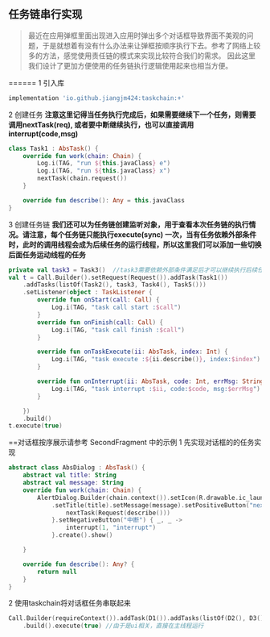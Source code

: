 ## 任务链串行实现

> 最近在应用弹框里面出现进入应用时弹出多个对话框导致界面不美观的问题，于是就想着有没有什么办法来让弹框按顺序执行下去。参考了网络上较多的方法，感觉使用责任链的模式来实现比较符合我们的需求。
> 因此这里我们设计了更加方便使用的任务链执行逻辑使用起来也相当方便。
>

====== 1 引入库

```groovy
implementation 'io.github.jiangjm424:taskchain:+'
```

2 创建任务
**注意这里记得当任务执行完成后，如果需要继续下一个任务，则需要调用nextTask(req), 或者要中断继续执行，也可以直接调用 interrupt(code,msg)**

```kotlin
class Task1 : AbsTask() {
    override fun work(chain: Chain) {
        Log.i(TAG, "run ${this.javaClass} e")
        Log.i(TAG, "run ${this.javaClass} x")
        nextTask(chain.request())
    }

    override fun describe(): Any = this.javaClass
}
```

3 创建任务链
**我们还可以为任务链创建监听对象，用于查看本次任务链的执行情况。请注意，每个任务链只能执行execute(sync)
一次，当有任务依赖外部条件时，此时的调用线程会成为后续任务的运行线程，所以这里我们可以添加一些切换后面任务运动线程的任务**

```kotlin
private val task3 = Task3()  //task3需要依赖外部条件满足后才可以继续执行后续任务或者中断任务链
val t = Call.Builder().setRequest(Request()).addTask(Task1())
    .addTasks(listOf(Task2(), task3, Task4(), Task5()))
    .setListener(object : TaskListener {
        override fun onStart(call: Call) {
            Log.i(TAG, "task call start :$call")
        }
        override fun onFinish(call: Call) {
            Log.i(TAG, "task call finish :$call")
        }

        override fun onTaskExecute(ii: AbsTask, index: Int) {
            Log.i(TAG, "task execute :${ii.describe()}, index:$index")
        }

        override fun onInterrupt(ii: AbsTask, code: Int, errMsg: String?) {
            Log.i(TAG, "task interrupt :$ii, code:$code, msg:$errMsg")
        }

    })
    .build()
t.execute(true)
```

==对话框按序展示请参考 SecondFragment 中的示例 1 先实现对话框的的任务实现
```kotlin
abstract class AbsDialog : AbsTask() {
    abstract val title: String
    abstract val message: String
    override fun work(chain: Chain) {
        AlertDialog.Builder(chain.context()).setIcon(R.drawable.ic_launcher_foreground)
            .setTitle(title).setMessage(message).setPositiveButton("next") { _, _ ->
                nextTask(Request(describe()))
            }.setNegativeButton("中断") { _, _ ->
                interrupt(1, "interrupt")
            }.create().show()

    }

    override fun describe(): Any? {
        return null
    }
}
```

2 使用taskchain将对话框任务串联起来

```kotlin
Call.Builder(requireContext()).addTask(D1()).addTasks(listOf(D2(), D3(), D4(), D5()))
    .build().execute(true) //由于是ui相关，直接在主线程运行
```
